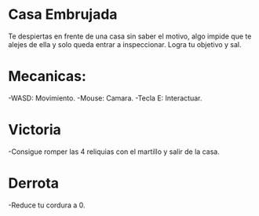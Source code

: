 # Casa Embrujada

Te despiertas en frente de una casa sin saber el motivo, algo impide que te alejes de ella y solo queda entrar a inspeccionar. Logra tu objetivo y sal.

# Mecanicas:

-WASD: Movimiento.
-Mouse: Camara.
-Tecla E: Interactuar.

# Victoria 

-Consigue romper las 4 reliquias con el martillo y salir de la casa.
# Derrota 

-Reduce tu cordura a 0.
